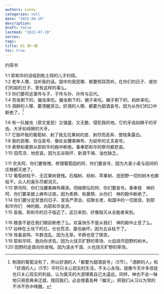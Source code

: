 ```yaml
---
authors: Lenny
categories: null
date: "2022-04-19"
description: 
draft: false
lastmod: "2022-07-19"
series:
tags: 
title: 01 珥一章
toc: true
---
```

约珥书

<!--more-->

1:1 耶和华的话临到毗土珥的儿子约珥。  
1:2 老年人哪、当听我的话。国中的居民哪、都要侧耳而听。在你们的日子、或你们列祖的日子、曾有这样的事么。  
1:3 你们要将这事传与子、子传与孙、孙传与后代。  
1:4 剪虫剩下的、蝗虫来吃。蝗虫剩下的、蝻子来吃。蝻子剩下的、蚂蚱来吃。  
1:5 酒醉的人哪、要清醒哭泣。好酒的人哪、都要为甜酒哀号。因为从你们的口中断绝了。[^1]  
 
1:6 有一队蝗虫〔原文是民〕又强盛、又无数、侵犯我的地。它的牙齿如狮子的牙齿、大牙如母狮的大牙。  
1:7 它毁坏我的葡萄树、剥了我无花果树的皮、剥尽而丢弃、使枝条露白。  
1:8 我的民哪、你当哀号、像处女腰束麻布、为幼年的丈夫哀号。  
1:9 素祭和奠祭从耶和华的殿中断绝。事奉耶和华的祭司都悲哀。  
1:10 田荒凉、地悲哀。因为五谷毁坏、新酒干竭、油也缺乏。  
 
1:11 农夫阿、你们要惭愧、修理葡萄园的阿、你们要哀号、因为大麦小麦与田间的庄稼都灭绝了。  
1:12 葡萄树枯干、无花果树衰残。石榴树、棕树、苹果树、连田野一切的树木也都枯干。众人的喜乐尽都消灭。  
1:13 祭司阿、你们当腰束麻布痛哭。伺候祭坛的阿、你们要哀号。事奉我　神的阿、你们要来披上麻布过夜。因为素祭、和奠祭、从你们　神的殿中断绝了。  
1:14 你们要分定禁食的日子、宣告严肃会、招聚长老、和国中的一切居民、到耶和华你们　神的殿、向耶和华哀求。  
1:15 哀哉、耶和华的日子临近了。这日来到、好像毁灭从全能者来到。  
 
1:16 粮食不是在我们眼前断绝了么。欢喜快乐不是从我们　神的殿中止息了么。  
1:17 谷种在土块下朽烂。仓也荒凉、廪也破坏。因为五谷枯干了。  
1:18 牲畜哀鸣、牛群混乱、因为无草。羊群也受了困苦。  
1:19 耶和华阿、我向你求告。因为火烧灭旷野的草场、火焰烧尽田野的树木。  
1:20 田野的走兽向你发喘。因为溪水干涸、火也烧灭旷野的草场。  


[^1]: 制酒的葡萄没有了，所以好酒的人「都要为甜酒哀号」（5节）。「酒醉的人」和「好酒的人」（5节）平时只关心现实的生活，不关心永恒。就像今天许多信徒也只关心现实的利益，认为属天的大道理离自己太遥远。同样，神也不会一昧地只用恩典来迁就、挽回我们，必会借着各种「蝗灾」，把我们从习以为常的不冷不热中唤醒。  
